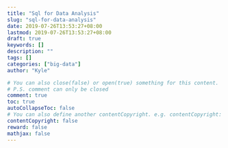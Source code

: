 ```yaml
---
title: "Sql for Data Analysis"
slug: "sql-for-data-analysis"
date: 2019-07-26T13:53:27+08:00
lastmod: 2019-07-26T13:53:27+08:00
draft: true
keywords: []
description: ""
tags: []
categories: ["big-data"]
author: "Kyle"

# You can also close(false) or open(true) something for this content.
# P.S. comment can only be closed
comment: true
toc: true
autoCollapseToc: false
# You can also define another contentCopyright. e.g. contentCopyright: "This is another copyright."
contentCopyright: false
reward: false
mathjax: false
---
```


<!--more-->
